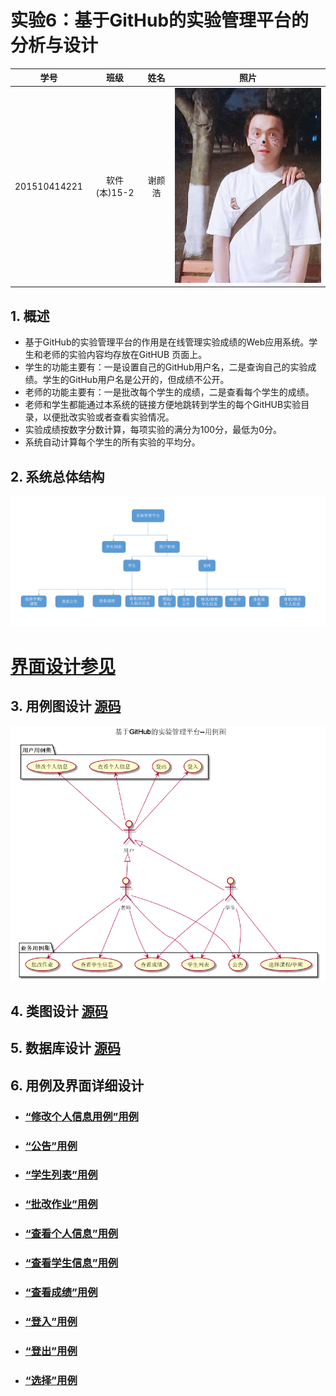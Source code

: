 # 实验6：基于GitHub的实验管理平台的分析与设计
|学号|班级|姓名|照片|
|:-------:|:-------------: | :----------:|:----------:|
|201510414221|软件(本)15-2|谢颜浩|![](./pic/ME.png)|

## 1. 概述
- 基于GitHub的实验管理平台的作用是在线管理实验成绩的Web应用系统。学生和老师的实验内容均存放在GitHUB
页面上。
- 学生的功能主要有：一是设置自己的GitHub用户名，二是查询自己的实验成绩。学生的GitHub用户名是公开的，但成绩不公开。
- 老师的功能主要有：一是批改每个学生的成绩，二是查看每个学生的成绩。
- 老师和学生都能通过本系统的链接方便地跳转到学生的每个GitHUB实验目录，以便批改实验或者查看实验情况。
- 实验成绩按数字分数计算，每项实验的满分为100分，最低为0分。
- 系统自动计算每个学生的所有实验的平均分。

## 2. 系统总体结构
![](./pic/Flow_Chart.png)

# [界面设计参见](https://github.com/mousezz/is_analysis/test6/Ui/index.html)

## 3. 用例图设计 [源码](src/usecase.puml)
![](./pic/UseCase.png)

## 4. 类图设计 [源码](src/class.puml)
## 5. 数据库设计  [源码](Database.md)
## 6. 用例及界面详细设计

- ### [“修改个人信息用例”用例](./Use_Case/修改个人信息用例.md)
- ### [“公告”用例](./Use_Case/公告用例.md)
- ### [“学生列表”用例](./Use_Case/学生列表用例.md)
- ### [“批改作业”用例](./Use_Case/批改作业用例.md)
- ### [“查看个人信息”用例](./Use_Case/查看个人信息用例.md)
- ### [“查看学生信息”用例](./Use_Case/查看学生信息用例.md)
- ### [“查看成绩”用例](./Use_Case/查看成绩用例.md)
- ### [“登入”用例](./Use_Case/登入用例.md)
- ### [“登出”用例](./Use_Case/登出用例.md)
- ### [“选择”用例](./Use_Case/选择用例.md)
